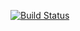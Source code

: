 [![Build Status](https://travis-ci.org/dmred/matrx_v.2.0.svg?branch=master)](https://travis-ci.org/dmred/matrx_v.2.0)
